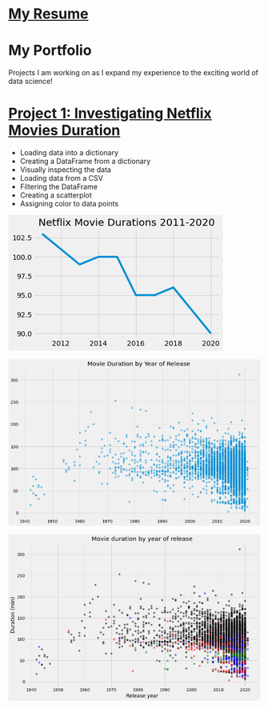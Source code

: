 # [My Resume](https://htmlpreview.github.io/?https://github.com/jasmencoelho/Jasmen_Coelho_Portfolio/blob/main/resume.html)

# My Portfolio
Projects I am working on as I expand my experience to the exciting world of data science!

# [Project 1: Investigating Netflix Movies Duration](https://app.datacamp.com/workspace/w/8711015b-f671-4890-8103-d7f7ea71fb67)
* Loading data into a dictionary
* Creating a DataFrame from a dictionary
* Visually inspecting the data
* Loading data from a CSV
* Filtering the DataFrame
* Creating a scatterplot
* Assigning color to data points

![](https://raw.githubusercontent.com/jasmencoelho/Jasmen_Coelho_Portfolio/main/images/line_graph.png)

![](https://raw.githubusercontent.com/jasmencoelho/Jasmen_Coelho_Portfolio/main/images/nocolor.png)

![](https://raw.githubusercontent.com/jasmencoelho/Jasmen_Coelho_Portfolio/main/images/Movie_duration_by_year.png)
